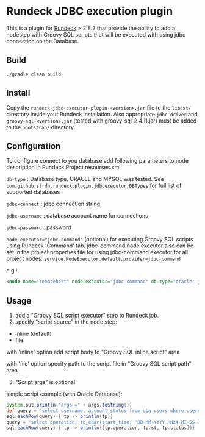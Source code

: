 # Rundeck JDBC execution plugin

This is a plugin for [Rundeck](http://rundeck.org) > 2.8.2 that provide the ability to add a nodestep with Groovy SQL scripts that will be executed with using jdbc connection on the Database.

## Build
    ./gradle clean build

## Install

Copy the `rundeck-jdbc-executor-plugin-<version>.jar` file to the `libext/` directory inside your Rundeck installation.
Also appropriate `jdbc driver` and `groovy-sql-<version>.jar` (tested with groovy-sql-2.4.11.jar) must be added to the `bootstrap/` directory. 

## Configuration

To configure connect to you database add following parameters to node description in Rundeck Project resourses.xml:

`db-type` : Database type. ORACLE and MYSQL was tested. See `com.github.strdn.rundeck.plugin.jdbcexecutor.DBTypes` for full list of supported databases

`jdbc-connect` : jdbc connection string
 
`jdbc-username` : database account name for connections

`jdbc-password` : password

`node-executor="jdbc-command"` (optional) for executing Groovy SQL scripts using Rundeck 'Command' tab. 
jdbc-command node executor also can be set in the project.properties file for using jdbc-command executor for all project nodes: `service.NodeExecutor.default.provider=jdbc-command`

e.g.:
```xml
<node name="remotehost" node-executor="jdbc-command" db-type="oracle" jdbc-connect="jdbc:oracle:thin:@remotehost:1521:ee122" jdbc-username="system" jdbc-password="system" description="" tags="" hostname="remotehost" osArch="amd64" osFamily="unix" osName="Linux" osVersion="" username="root"/>
```

## Usage
1. add a "Groovy SQL script executor" step to Rundeck job.
2. specify "script source" in the node step:
  - inline (default)
  - file
  
  with 'inline' option add script body to "Groovy SQL inline script" area
  
  with 'file' option specify path to the script file in "Groovy SQL script path" area
  
3. "Script args" is optional

simple script example (with Oracle Database):
```groovy
System.out.println("args =" + args.toString())
def query = "select username, account_status from dba_users where username = " + "'" + args[0] +"'";
sql.eachRow(query) { tp -> println(tp)}
query = "select operation, to_char(start_time, 'DD-MM-YYYY HH24-MI-SS') st, STATUS from DBA_OPTSTAT_OPERATIONS order by start_time desc"; 
sql.eachRow(query) { tp -> println([tp.operation, tp.st, tp.status])} 
```

 
 
